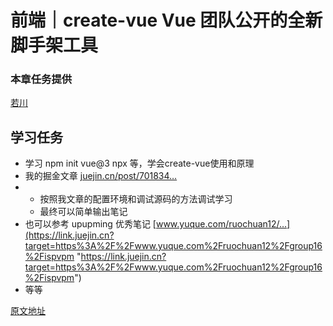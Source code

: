 # 前端｜create-vue Vue 团队公开的全新脚手架工具

### 本章任务提供

[若川](https://juejin.cn/user/1415826704971918 "https://juejin.cn/user/1415826704971918")

## 学习任务

* 学习 npm init vue@3 npx 等，学会create-vue使用和原理
* 我的掘金文章 [juejin.cn/post/701834…](https://juejin.cn/post/7018344866811740173 "https://juejin.cn/post/7018344866811740173")
* * 按照我文章的配置环境和调试源码的方法调试学习
  * 最终可以简单输出笔记
* 也可以参考 upupming 优秀笔记 [www.yuque.com/ruochuan12/…](https://link.juejin.cn?target=https%3A%2F%2Fwww.yuque.com%2Fruochuan12%2Fgroup16%2Fispvpm "https://link.juejin.cn?target=https%3A%2F%2Fwww.yuque.com%2Fruochuan12%2Fgroup16%2Fispvpm")
* 等等

[原文地址](https://juejin.cn/book/7169108142868365349/section/7176148754586665016)